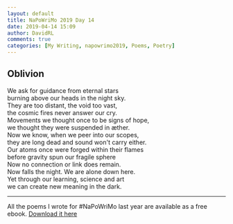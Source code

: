 ```yaml
---  
layout: default  
title: NaPoWriMo 2019 Day 14  
date: 2019-04-14 15:09  
author: DavidRL  
comments: true  
categories: [My Writing, napowrimo2019, Poems, Poetry]  
---  
```

<!-- wp:heading -->  
<h2>Oblivion</h2>  
<!-- /wp:heading -->  
  
<!-- wp:paragraph -->  
<p>We ask for guidance from eternal stars<br />burning above our heads in the night sky.<br />They are too distant, the void too vast,<br />the cosmic fires never answer our cry.<br />Movements we thought once to be signs of hope,<br />we thought they were suspended in æther.<br />Now we know, when we peer into our scopes,<br />they are long dead and sound won't carry either.<br />Our atoms once were forged within their flames<br />before gravity spun our fragile sphere<br />Now no connection or link does remain.<br />Now falls the night. We are alone down here. <br /> Yet through our learning, science and art<br /> we can create new meaning in the dark. </p>  
<!-- /wp:paragraph -->  
  
<!-- wp:separator -->  
<hr class="wp-block-separator"/>  
<!-- /wp:separator -->  
  
<!-- wp:paragraph -->  
<p>All the poems I wrote for #NaPoWriMo last year are available as a free ebook. <a href="https://davidralphlewis.co.uk/product/lost-in-april-fog/">Download it here</a></p>  
<!-- /wp:paragraph -->  
  
